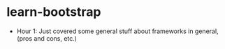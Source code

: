 # learn-bootstrap

* Hour 1: Just covered some general stuff about frameworks in general, (pros and cons, etc.)
